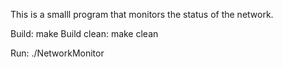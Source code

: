 This is a smalll program that monitors the status of the network.


Build:
	make
Build clean:
	make clean


Run:
	./NetworkMonitor


